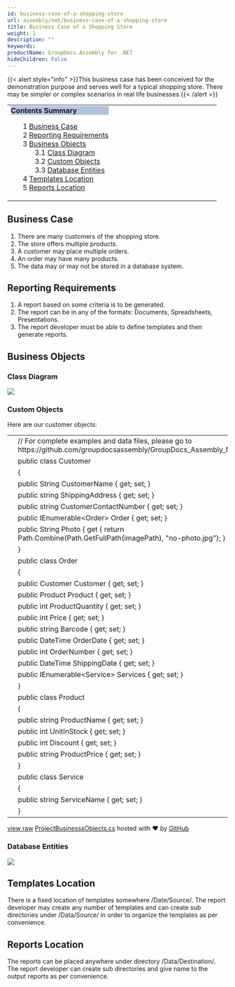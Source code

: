 ```yaml
---
id: business-case-of-a-shopping-store
url: assembly/net/business-case-of-a-shopping-store
title: Business Case of a Shopping Store
weight: 1
description: ""
keywords: 
productName: GroupDocs.Assembly for .NET
hideChildren: False
---
```

{{< alert style="info" >}}This business case has been conceived for the demonstration purpose and serves well for a typical shopping store. There may be simpler or complex scenarios in real life businesses.{{< /alert >}}

<table class="sectionMacro" border="0" cellpadding="5" cellspacing="0" width="100%"><tbody><tr><td valign="top" width="50%"><div class="panel" style="border-top-width: 1px; border-right-width: 1px; border-bottom-width: 1px; border-left-width: 1px;"><div class="panelHeader" style="border-bottom-width: 1px; background-color: rgb(176, 196, 222);"><b>Contents Summary</b></div><div class="panelContent"><style type="text/css">div.rbtoc1590388622277 { padding-top: 0px; padding-right: 0px; padding-bottom: 0px; padding-left: 0px; }div.rbtoc1590388622277 ul { list-style-type: none; list-style-image: none; margin-left: 0px; }div.rbtoc1590388622277 li { margin-left: 0px; padding-left: 0px; }</style><div class="toc rbtoc1590388622277"><ul class="toc-indentation"><li><span class="TOCOutline">1</span> <a href="#BusinessCaseofaShoppingStore-BusinessCase">Business Case</a></li><li><span class="TOCOutline">2</span> <a href="#BusinessCaseofaShoppingStore-ReportingRequirements">Reporting Requirements</a></li><li><span class="TOCOutline">3</span> <a href="#BusinessCaseofaShoppingStore-BusinessObjects">Business Objects</a><ul class="toc-indentation"><li><span class="TOCOutline">3.1</span> <a href="#BusinessCaseofaShoppingStore-ClassDiagram">Class Diagram</a></li><li><span class="TOCOutline">3.2</span> <a href="#BusinessCaseofaShoppingStore-CustomObjects">Custom Objects</a></li><li><span class="TOCOutline">3.3</span> <a href="#BusinessCaseofaShoppingStore-DatabaseEntities">Database Entities</a></li></ul></li><li><span class="TOCOutline">4</span> <a href="#BusinessCaseofaShoppingStore-TemplatesLocation">Templates Location</a></li><li><span class="TOCOutline">5</span> <a href="#BusinessCaseofaShoppingStore-ReportsLocation">Reports Location</a></li></ul></div></div></div></td><td valign="top" width="15%"></td><td valign="top" width="35%"></td></tr></tbody></table>

## Business Case

1.  There are many customers of the shopping store.
2.  The store offers multiple products.
3.  A customer may place multiple orders.
4.  An order may have many products.
5.  The data may or may not be stored in a database system.

## Reporting Requirements

1.  A report based on some criteria is to be generated.
2.  The report can be in any of the formats: Documents, Spreadsheets, Presentations.
3.  The report developer must be able to define templates and then generate reports.

## Business Objects

### Class Diagram

![](https://raw.githubusercontent.com/groupdocsassembly/GroupDocs_Assembly_NET/master/Examples/Data/Data%20Sources/Database%20Backup/class.PNG)

### Custom Objects

Here are our customer objects:

<table class="highlight tab-size js-file-line-container" data-tab-size="8" data-paste-markdown-skip=""><tbody><tr><td id="file-projectbusinesssobjects-cs-L1" class="blob-num js-line-number" data-line-number="1"></td><td id="file-projectbusinesssobjects-cs-LC1" class="blob-code blob-code-inner js-file-line"><span class="pl-c"><span class="pl-c">//</span> For complete examples and data files, please go to https://github.com/groupdocsassembly/GroupDocs_Assembly_NET</span></td></tr><tr><td id="file-projectbusinesssobjects-cs-L2" class="blob-num js-line-number" data-line-number="2"></td><td id="file-projectbusinesssobjects-cs-LC2" class="blob-code blob-code-inner js-file-line"><span class="pl-k">public</span> <span class="pl-k">class</span> <span class="pl-en">Customer</span></td></tr><tr><td id="file-projectbusinesssobjects-cs-L3" class="blob-num js-line-number" data-line-number="3"></td><td id="file-projectbusinesssobjects-cs-LC3" class="blob-code blob-code-inner js-file-line">{</td></tr><tr><td id="file-projectbusinesssobjects-cs-L4" class="blob-num js-line-number" data-line-number="4"></td><td id="file-projectbusinesssobjects-cs-LC4" class="blob-code blob-code-inner js-file-line"><span class="pl-k">public</span> <span class="pl-en">String</span> <span class="pl-smi">CustomerName</span> { <span class="pl-k">get</span>; <span class="pl-k">set</span>; }</td></tr><tr><td id="file-projectbusinesssobjects-cs-L5" class="blob-num js-line-number" data-line-number="5"></td><td id="file-projectbusinesssobjects-cs-LC5" class="blob-code blob-code-inner js-file-line"><span class="pl-k">public</span> <span class="pl-k">string</span> <span class="pl-smi">ShippingAddress</span> { <span class="pl-k">get</span>; <span class="pl-k">set</span>; }</td></tr><tr><td id="file-projectbusinesssobjects-cs-L6" class="blob-num js-line-number" data-line-number="6"></td><td id="file-projectbusinesssobjects-cs-LC6" class="blob-code blob-code-inner js-file-line"><span class="pl-k">public</span> <span class="pl-k">string</span> <span class="pl-smi">CustomerContactNumber</span> { <span class="pl-k">get</span>; <span class="pl-k">set</span>; }</td></tr><tr><td id="file-projectbusinesssobjects-cs-L7" class="blob-num js-line-number" data-line-number="7"></td><td id="file-projectbusinesssobjects-cs-LC7" class="blob-code blob-code-inner js-file-line"><span class="pl-k">public</span> <span class="pl-en">IEnumerable</span>&lt;<span class="pl-en">Order</span>&gt; <span class="pl-smi">Order</span> { <span class="pl-k">get</span>; <span class="pl-k">set</span>; }</td></tr><tr><td id="file-projectbusinesssobjects-cs-L8" class="blob-num js-line-number" data-line-number="8"></td><td id="file-projectbusinesssobjects-cs-LC8" class="blob-code blob-code-inner js-file-line"><span class="pl-k">public</span> <span class="pl-en">String</span> <span class="pl-smi">Photo</span> { <span class="pl-k">get</span> { <span class="pl-k">return</span> <span class="pl-smi">Path</span>.<span class="pl-en">Combine</span>(<span class="pl-smi">Path</span>.<span class="pl-en">GetFullPath</span>(<span class="pl-smi">imagePath</span>), <span class="pl-s"><span class="pl-pds">"</span>no-photo.jpg<span class="pl-pds">"</span></span>); } }</td></tr><tr><td id="file-projectbusinesssobjects-cs-L9" class="blob-num js-line-number" data-line-number="9"></td><td id="file-projectbusinesssobjects-cs-LC9" class="blob-code blob-code-inner js-file-line">}</td></tr><tr><td id="file-projectbusinesssobjects-cs-L10" class="blob-num js-line-number" data-line-number="10"></td><td id="file-projectbusinesssobjects-cs-LC10" class="blob-code blob-code-inner js-file-line"><span class="pl-k">public</span> <span class="pl-k">class</span> <span class="pl-en">Order</span></td></tr><tr><td id="file-projectbusinesssobjects-cs-L11" class="blob-num js-line-number" data-line-number="11"></td><td id="file-projectbusinesssobjects-cs-LC11" class="blob-code blob-code-inner js-file-line">{</td></tr><tr><td id="file-projectbusinesssobjects-cs-L12" class="blob-num js-line-number" data-line-number="12"></td><td id="file-projectbusinesssobjects-cs-LC12" class="blob-code blob-code-inner js-file-line"><span class="pl-k">public</span> <span class="pl-en">Customer</span> <span class="pl-smi">Customer</span> { <span class="pl-k">get</span>; <span class="pl-k">set</span>; }</td></tr><tr><td id="file-projectbusinesssobjects-cs-L13" class="blob-num js-line-number" data-line-number="13"></td><td id="file-projectbusinesssobjects-cs-LC13" class="blob-code blob-code-inner js-file-line"><span class="pl-k">public</span> <span class="pl-en">Product</span> <span class="pl-smi">Product</span> { <span class="pl-k">get</span>; <span class="pl-k">set</span>; }</td></tr><tr><td id="file-projectbusinesssobjects-cs-L14" class="blob-num js-line-number" data-line-number="14"></td><td id="file-projectbusinesssobjects-cs-LC14" class="blob-code blob-code-inner js-file-line"><span class="pl-k">public</span> <span class="pl-k">int</span> <span class="pl-smi">ProductQuantity</span> { <span class="pl-k">get</span>; <span class="pl-k">set</span>; }</td></tr><tr><td id="file-projectbusinesssobjects-cs-L15" class="blob-num js-line-number" data-line-number="15"></td><td id="file-projectbusinesssobjects-cs-LC15" class="blob-code blob-code-inner js-file-line"><span class="pl-k">public</span> <span class="pl-k">int</span> <span class="pl-smi">Price</span> { <span class="pl-k">get</span>; <span class="pl-k">set</span>; }</td></tr><tr><td id="file-projectbusinesssobjects-cs-L16" class="blob-num js-line-number" data-line-number="16"></td><td id="file-projectbusinesssobjects-cs-LC16" class="blob-code blob-code-inner js-file-line"><span class="pl-k">public</span> <span class="pl-k">string</span> <span class="pl-smi">Barcode</span> { <span class="pl-k">get</span>; <span class="pl-k">set</span>; }</td></tr><tr><td id="file-projectbusinesssobjects-cs-L17" class="blob-num js-line-number" data-line-number="17"></td><td id="file-projectbusinesssobjects-cs-LC17" class="blob-code blob-code-inner js-file-line"><span class="pl-k">public</span> <span class="pl-en">DateTime</span> <span class="pl-smi">OrderDate</span> { <span class="pl-k">get</span>; <span class="pl-k">set</span>; }</td></tr><tr><td id="file-projectbusinesssobjects-cs-L18" class="blob-num js-line-number" data-line-number="18"></td><td id="file-projectbusinesssobjects-cs-LC18" class="blob-code blob-code-inner js-file-line"><span class="pl-k">public</span> <span class="pl-k">int</span> <span class="pl-smi">OrderNumber</span> { <span class="pl-k">get</span>; <span class="pl-k">set</span>; }</td></tr><tr><td id="file-projectbusinesssobjects-cs-L19" class="blob-num js-line-number" data-line-number="19"></td><td id="file-projectbusinesssobjects-cs-LC19" class="blob-code blob-code-inner js-file-line"><span class="pl-k">public</span> <span class="pl-en">DateTime</span> <span class="pl-smi">ShippingDate</span> { <span class="pl-k">get</span>; <span class="pl-k">set</span>; }</td></tr><tr><td id="file-projectbusinesssobjects-cs-L20" class="blob-num js-line-number" data-line-number="20"></td><td id="file-projectbusinesssobjects-cs-LC20" class="blob-code blob-code-inner js-file-line"><span class="pl-k">public</span> <span class="pl-en">IEnumerable</span>&lt;<span class="pl-en">Service</span>&gt; <span class="pl-smi">Services</span> { <span class="pl-k">get</span>; <span class="pl-k">set</span>; }</td></tr><tr><td id="file-projectbusinesssobjects-cs-L21" class="blob-num js-line-number" data-line-number="21"></td><td id="file-projectbusinesssobjects-cs-LC21" class="blob-code blob-code-inner js-file-line">}</td></tr><tr><td id="file-projectbusinesssobjects-cs-L22" class="blob-num js-line-number" data-line-number="22"></td><td id="file-projectbusinesssobjects-cs-LC22" class="blob-code blob-code-inner js-file-line"><span class="pl-k">public</span> <span class="pl-k">class</span> <span class="pl-en">Product</span></td></tr><tr><td id="file-projectbusinesssobjects-cs-L23" class="blob-num js-line-number" data-line-number="23"></td><td id="file-projectbusinesssobjects-cs-LC23" class="blob-code blob-code-inner js-file-line">{</td></tr><tr><td id="file-projectbusinesssobjects-cs-L24" class="blob-num js-line-number" data-line-number="24"></td><td id="file-projectbusinesssobjects-cs-LC24" class="blob-code blob-code-inner js-file-line"><span class="pl-k">public</span> <span class="pl-k">string</span> <span class="pl-smi">ProductName</span> { <span class="pl-k">get</span>; <span class="pl-k">set</span>; }</td></tr><tr><td id="file-projectbusinesssobjects-cs-L25" class="blob-num js-line-number" data-line-number="25"></td><td id="file-projectbusinesssobjects-cs-LC25" class="blob-code blob-code-inner js-file-line"><span class="pl-k">public</span> <span class="pl-k">int</span> <span class="pl-smi">UnitInStock</span> { <span class="pl-k">get</span>; <span class="pl-k">set</span>; }</td></tr><tr><td id="file-projectbusinesssobjects-cs-L26" class="blob-num js-line-number" data-line-number="26"></td><td id="file-projectbusinesssobjects-cs-LC26" class="blob-code blob-code-inner js-file-line"><span class="pl-k">public</span> <span class="pl-k">int</span> <span class="pl-smi">Discount</span> { <span class="pl-k">get</span>; <span class="pl-k">set</span>; }</td></tr><tr><td id="file-projectbusinesssobjects-cs-L27" class="blob-num js-line-number" data-line-number="27"></td><td id="file-projectbusinesssobjects-cs-LC27" class="blob-code blob-code-inner js-file-line"><span class="pl-k">public</span> <span class="pl-k">string</span> <span class="pl-smi">ProductPrice</span> { <span class="pl-k">get</span>; <span class="pl-k">set</span>; }</td></tr><tr><td id="file-projectbusinesssobjects-cs-L28" class="blob-num js-line-number" data-line-number="28"></td><td id="file-projectbusinesssobjects-cs-LC28" class="blob-code blob-code-inner js-file-line">}</td></tr><tr><td id="file-projectbusinesssobjects-cs-L29" class="blob-num js-line-number" data-line-number="29"></td><td id="file-projectbusinesssobjects-cs-LC29" class="blob-code blob-code-inner js-file-line"><span class="pl-k">public</span> <span class="pl-k">class</span> <span class="pl-en">Service</span></td></tr><tr><td id="file-projectbusinesssobjects-cs-L30" class="blob-num js-line-number" data-line-number="30"></td><td id="file-projectbusinesssobjects-cs-LC30" class="blob-code blob-code-inner js-file-line">{</td></tr><tr><td id="file-projectbusinesssobjects-cs-L31" class="blob-num js-line-number" data-line-number="31"></td><td id="file-projectbusinesssobjects-cs-LC31" class="blob-code blob-code-inner js-file-line"><span class="pl-k">public</span> <span class="pl-k">string</span> <span class="pl-smi">ServiceName</span> { <span class="pl-k">get</span>; <span class="pl-k">set</span>; }</td></tr><tr><td id="file-projectbusinesssobjects-cs-L32" class="blob-num js-line-number" data-line-number="32"></td><td id="file-projectbusinesssobjects-cs-LC32" class="blob-code blob-code-inner js-file-line">}</td></tr></tbody></table>

[view raw](https://gist.github.com/GroupDocsGists/cd8768711ff88414192c3f50a9b7c918/raw/dc2a7f2393018f0a406ef6616dd37ff28b7ef4dd/ProjectBusinesssObjects.cs) [ProjectBusinesssObjects.cs](https://gist.github.com/GroupDocsGists/cd8768711ff88414192c3f50a9b7c918#file-projectbusinesssobjects-cs) hosted with ❤ by [GitHub](https://github.com)

### Database Entities

![](https://raw.githubusercontent.com/groupdocsassembly/GroupDocs_Assembly_NET/master/Examples/Data/Data%20Sources/Database%20Backup/database.PNG)

## Templates Location

There is a fixed location of templates somewhere /Date/Source/. The report developer may create any number of templates and can create sub directories under /Data/Source/ in order to organize the templates as per convenience.

## Reports Location

The reports can be placed anywhere under directory /Data/Destination/. The report developer can create sub directories and give name to the output reports as per convenience.
